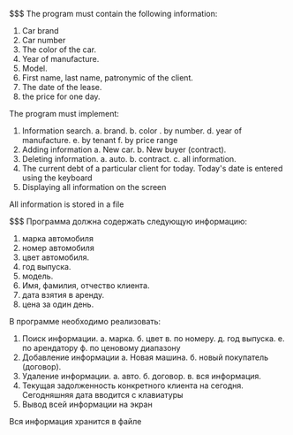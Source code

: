 $$$$$$$$$$$$$$$$$$$$$$$$$$$$$$$$$$$$$$$$$$$$$$$$$$$$$$$$$$$$$$$$$$$$$$$$$$$$$$$$$$$
The program must contain the following information:
1. Car brand
2. Car number
3. The color of the car.
4. Year of manufacture.
5. Model.
6. First name, last name, patronymic of the client.
7. The date of the lease.
8. the price for one day.

The program must implement:
1. Information search.
a. brand.
b. color
. by number.
d. year of manufacture.
e. by tenant
f. by price range
2. Adding information
a. New car.
b. New buyer (contract).
3. Deleting information.
a. auto.
b. contract.
c. all information.
4. The current debt of a particular client for today. Today's date is entered using the keyboard
5. Displaying all information on the screen

All information is stored in a file

$$$$$$$$$$$$$$$$$$$$$$$$$$$$$$$$$$$$$$$$$$$$$$$$$$$$$$$$$$$$$$$$$$$$$$$$$$$$$$$$$$$
Программа должна содержать следующую информацию:
1. марка автомобиля
2. номер автомобиля
3. цвет автомобиля.
4. год выпуска.
5. модель.
6. Имя, фамилия, отчество клиента.
7. дата взятия в аренду.
8. цена за один день.

В программе необходимо реализовать:
1. Поиск информации.
а. марка.
б. цвет
в. по номеру.
д. год выпуска.
е. по арендатору
ф. по ценовому диапазону
2. Добавление информации
а. Новая машина.
б. новый покупатель (договор).
3. Удаление информации.
а. авто.
б. договор.
в. вся информация.
4. Текущая задолженность конкретного клиента на сегодня. Сегодняшняя дата вводится с клавиатуры
5. Вывод всей информации на экран

Вся информация хранится в файле
